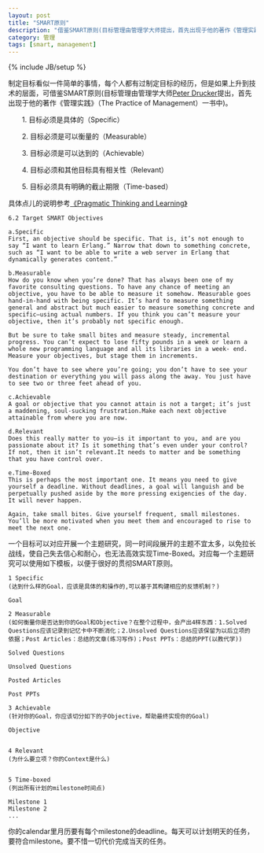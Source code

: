 ```yaml
---
layout: post
title: "SMART原则"
description: "借鉴SMART原则(目标管理由管理学大师提出，首先出现于他的著作《管理实践》（The Practice of Management）一书中)。"
category: 管理
tags: [smart, management]
---
```

{% include JB/setup %}

制定目标看似一件简单的事情，每个人都有过制定目标的经历，但是如果上升到技术的层面，可借鉴SMART原则(目标管理由管理学大师[Peter Drucker][1]提出，首先出现于他的著作《管理实践》（The Practice of Management）一书中)。


　　1. 目标必须是具体的（Specific）

　　2. 目标必须是可以衡量的（Measurable）

　　3. 目标必须是可以达到的（Achievable）

　　4. 目标必须和其他目标具有相关性（Relevant）

　　5. 目标必须具有明确的截止期限（Time-based）
　　

具体点儿的说明参考[《Pragmatic Thinking and Learning》][2]

    6.2 Target SMART Objectives

    a.Specific  
    First, an objective should be specific. That is, it’s not enough to say “I want to learn Erlang.” Narrow that down to something concrete, such as “I want to be able to write a web server in Erlang that dynamically generates content.”

    b.Measurable  
    How do you know when you’re done? That has always been one of my favorite consulting questions. To have any chance of meeting an objective, you have to be able to measure it somehow. Measurable goes hand-in-hand with being specific. It’s hard to measure something general and abstract but much easier to measure something concrete and specific—using actual numbers. If you think you can’t measure your objective, then it’s probably not specific enough.

    But be sure to take small bites and measure steady, incremental progress. You can’t expect to lose fifty pounds in a week or learn a whole new programming language and all its libraries in a week- end. Measure your objectives, but stage them in increments.

    You don’t have to see where you’re going; you don’t have to see your destination or everything you will pass along the away. You just have to see two or three feet ahead of you.

    c.Achievable  
    A goal or objective that you cannot attain is not a target; it’s just a maddening, soul-sucking frustration.Make each next objective attainable from where you are now.

    d.Relevant  
    Does this really matter to you—is it important to you, and are you passionate about it? Is it something that’s even under your control? If not, then it isn’t relevant.It needs to matter and be something that you have control over.

    e.Time-Boxed  
    This is perhaps the most important one. It means you need to give yourself a deadline. Without deadlines, a goal will languish and be perpetually pushed aside by the more pressing exigencies of the day. It will never happen.

    Again, take small bites. Give yourself frequent, small milestones. You’ll be more motivated when you meet them and encouraged to rise to meet the next one.

一个目标可以对应开展一个主题研究，同一时间段展开的主题不宜太多，以免拉长战线，使自己失去信心和耐心，也无法高效实现Time-Boxed。对应每一个主题研究可以使用如下模板，以便于很好的贯彻SMART原则。

    1 Specific
    (达到什么样的Goal，应该是具体的和操作的,可以基于其构建相应的反馈机制？)

    Goal

    2 Measurable
    (如何衡量你是否达到你的Goal和Objective？在整个过程中，会产出4样东西：1.Solved Questions应该记录到记忆卡中不断消化；2.Unsolved Questions应该保留为以后立项的依据；Post Articles：总结的文章(练习写作)；Post PPTs：总结的PPT(以教代学))

    Solved Questions

    Unsolved Questions

    Posted Articles

    Post PPTs

    3 Achievable
    (针对你的Goal，你应该切分如下的子Objective，帮助最终实现你的Goal)

    Objective


    4 Relevant
    (为什么要立项？你的Context是什么)


    5 Time-boxed
    (列出所有计划的milestone时间点)

    Milestone 1
    Milestone 2
    ...

你的calendar里月历要有每个milestone的deadline。每天可以计划明天的任务，要符合milestone。要不惜一切代价完成当天的任务。

[1]:http://en.wikipedia.org/wiki/Peter_Drucker
[2]:http://book.douban.com/subject/3049085/
